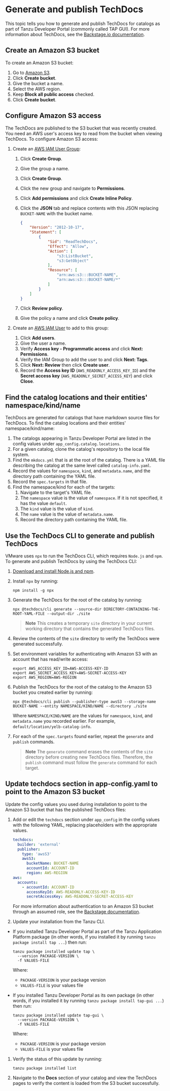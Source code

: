 # Generate and publish TechDocs

This topic tells you how to generate and publish TechDocs for catalogs as part of
Tanzu Developer Portal (commonly called TAP GUI).
For more information about TechDocs, see the
[Backstage.io documentation](https://backstage.io/docs/features/techdocs/).

## <a id="create-s3-bucket"></a> Create an Amazon S3 bucket

To create an Amazon S3 bucket:

1. Go to [Amazon S3](https://s3.console.aws.amazon.com/s3/home).
1. Click **Create bucket**.
1. Give the bucket a name.
1. Select the AWS region.
1. Keep **Block all public access** checked.
1. Click **Create bucket**.

## <a id="configure-s3-access"></a> Configure Amazon S3 access

The TechDocs are published to the S3 bucket that was recently created.
You need an AWS user's access key to read from the bucket when viewing TechDocs.
To configure Amazon S3 access:

1. Create an [AWS IAM User Group](https://console.aws.amazon.com/iamv2/home#/groups):
    1. Click **Create Group**.
    2. Give the group a name.
    3. Click **Create Group**.
    4. Click the new group and navigate to **Permissions**.
    5. Click **Add permissions** and click **Create Inline Policy**.
    6. Click the **JSON** tab and replace contents with this JSON replacing `BUCKET-NAME` with the
       bucket name.

        ```json
        {
            "Version": "2012-10-17",
            "Statement": [
                {
                    "Sid": "ReadTechDocs",
                    "Effect": "Allow",
                    "Action": [
                        "s3:ListBucket",
                        "s3:GetObject"
                    ],
                    "Resource": [
                        "arn:aws:s3:::BUCKET-NAME",
                        "arn:aws:s3:::BUCKET-NAME/*"
                    ]
                }
            ]
        }
        ```

    7. Click **Review policy**.
    8. Give the policy a name and click **Create policy**.

2. Create an [AWS IAM User](https://console.aws.amazon.com/iamv2/home#/users) to add to this group:
   1. Click **Add users**.
   2. Give the user a name.
   3. Verify **Access key - Programmatic access** and click **Next: Permissions**.
   4. Verify the IAM Group to add the user to and click **Next: Tags**.
   5. Click **Next: Review** then click **Create user**.
   6. Record the **Access key ID** (`AWS_READONLY_ACCESS_KEY_ID`) and the **Secret access key**
      (`AWS_READONLY_SECRET_ACCESS_KEY`) and click **Close**.

## <a id="find-cat-loc-and-entities"></a> Find the catalog locations and their entities' namespace/kind/name

TechDocs are generated for catalogs that have markdown source files for TechDocs.
To find the catalog locations and their entities' namespace/kind/name:

1. The catalogs appearing in Tanzu Developer Portal are listed in the config values under
   `app_config.catalog.locations`.
1. For a given catalog, clone the catalog's repository to the local file system.
1. Find the `mkdocs.yml` that is at the root of the catalog. There is a YAML file describing the
   catalog at the same level called `catalog-info.yaml`.
1. Record the values for `namespace`, `kind`, and `metadata.name`, and the directory path containing
   the YAML file.
1. Record the `spec.targets` in that file.
1. Find the namespace/kind</name> for each of the targets:
    1. Navigate to the target's YAML file.
    2. The `namespace` value is the value of `namespace`. If it is not specified, it has the value
       `default`.
    3. The `kind` value is the value of `kind`.
    4. The `name` value is the value of `metadata.name`.
    5. Record the directory path containing the YAML file.

## <a id="use-techdocs-cli"></a> Use the TechDocs CLI to generate and publish TechDocs

VMware uses `npx` to run the TechDocs CLI, which requires `Node.js` and `npm`.
To generate and publish TechDocs by using the TechDocs CLI:

1. [Download and install Node.js and npm](https://docs.npmjs.com/downloading-and-installing-node-js-and-npm).
2. Install `npx` by running:

    ```console
    npm install -g npx
    ```

3. Generate the TechDocs for the root of the catalog by running:

    ```console
    npx @techdocs/cli generate --source-dir DIRECTORY-CONTAINING-THE-ROOT-YAML-FILE --output-dir ./site
    ```

    > **Note** This creates a temporary `site` directory in your current working directory that
    > contains the generated TechDocs files.

4. Review the contents of the `site` directory to verify the TechDocs were generated successfully.
5. Set environment variables for authenticating with Amazon S3 with an account that has read/write access:

    ```console
    export AWS_ACCESS_KEY_ID=AWS-ACCESS-KEY-ID
    export AWS_SECRET_ACCESS_KEY=AWS-SECRET-ACCESS-KEY
    export AWS_REGION=AWS-REGION
    ```

6. Publish the TechDocs for the root of the catalog to the Amazon S3 bucket you created earlier by running:

    ```console
    npx @techdocs/cli publish --publisher-type awsS3 --storage-name BUCKET-NAME --entity NAMESPACE/KIND/NAME --directory ./site
    ```

    Where `NAMESPACE/KIND/NAME` are the values for `namespace`, `kind`, and `metadata.name` you
    recorded earlier. For example, `default/location/yelb-catalog-info`.

7. For each of the `spec.targets` found earlier, repeat the `generate` and `publish` commands.

    > **Note** The `generate` command erases the contents of the `site` directory before creating new
    TechDocs files. Therefore, the `publish` command must follow the `generate` command for each target.

## <a id="update-app-config.yaml"></a> Update techdocs section in app-config.yaml to point to the Amazon S3 bucket

Update the config values you used during installation to point to the Amazon S3 bucket that has the
published TechDocs files:

1. Add or edit the `techdocs` section under `app_config` in the config values with the following
   YAML, replacing placeholders with the appropriate values.

    ```yaml
    techdocs:
      builder: 'external'
      publisher:
        type: 'awsS3'
        awsS3:
          bucketName: BUCKET-NAME
          accountId: ACCOUNT-ID
          region: AWS-REGION
    aws:
      accounts:
        - accountId: ACCOUNT-ID
          accessKeyId: AWS-READONLY-ACCESS-KEY-ID
          secretAccessKey: AWS-READONLY-SECRET-ACCESS-KEY
    ```

    For more information about authentication to an Amazon S3 bucket through an assumed role, see the
    [Backstage documentation](https://backstage.io/docs/features/techdocs/using-cloud-storage/#configuring-aws-s3-bucket-with-techdocs).

2. Update your installation from the Tanzu CLI.

  - If you installed Tanzu Developer Portal as part of the Tanzu Application Platform
    package (in other words, if you installed it by running `tanzu package install tap ...`) then
    run:

      ```console
      tanzu package installed update tap \
        --version PACKAGE-VERSION \
        -f VALUES-FILE
      ```

      Where:

      - `PACKAGE-VERSION` is your package version
      - `VALUES-FILE` is your values file

  - If you installed Tanzu Developer Portal as its own package (in other words, if you
    installed it by running `tanzu package install tap-gui ...`) then run:

      ```console
      tanzu package installed update tap-gui \
        --version PACKAGE-VERSION \
        -f VALUES-FILE
      ```

      Where:

      - `PACKAGE-VERSION` is your package version
      - `VALUES-FILE` is your values file

1. Verify the status of this update by running:

    ```console
    tanzu package installed list
    ```

1. Navigate to the **Docs** section of your catalog and view the TechDocs pages to verify the
   content is loaded from the S3 bucket successfully.
